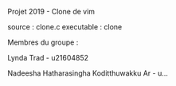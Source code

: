 Projet 2019 - Clone de vim

source : clone.c 
executable : clone

Membres du groupe :

Lynda Trad - u21604852

Nadeesha Hatharasingha Koditthuwakku Ar - u...